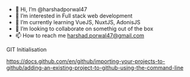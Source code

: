 - 👋 Hi, I’m @harshadporwal47
- 👀 I’m interested in Full stack web development
- 🌱 I’m currently learning VueJS, NuxtJS, AdonisJS
- 💞️ I’m looking to collaborate on somethig out of the box
- 📫 How to reach me harshad.porwal47@gmail.com

<!---
harshadporwal47/harshadporwal47 is a ✨ special ✨ repository because its `README.md` (this file) appears on your GitHub profile.
You can click the Preview link to take a look at your changes.
--->


GIT Initialisation

https://docs.github.com/en/github/importing-your-projects-to-github/adding-an-existing-project-to-github-using-the-command-line
